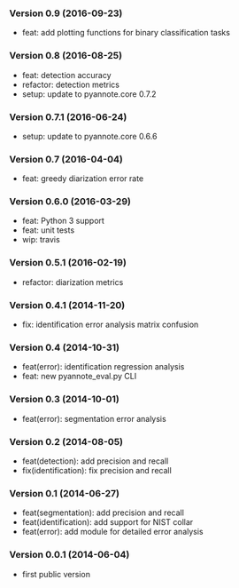 ### Version 0.9 (2016-09-23)

  - feat: add plotting functions for binary classification tasks

### Version 0.8 (2016-08-25)

  - feat: detection accuracy
  - refactor: detection metrics
  - setup: update to pyannote.core 0.7.2

### Version 0.7.1 (2016-06-24)

  - setup: update to pyannote.core 0.6.6

### Version 0.7 (2016-04-04)

  - feat: greedy diarization error rate

### Version 0.6.0 (2016-03-29)

  - feat: Python 3 support
  - feat: unit tests
  - wip: travis

### Version 0.5.1 (2016-02-19)

  - refactor: diarization metrics

### Version 0.4.1 (2014-11-20)

  - fix: identification error analysis matrix confusion

### Version 0.4 (2014-10-31)

  - feat(error): identification regression analysis
  - feat: new pyannote_eval.py CLI

### Version 0.3 (2014-10-01)

  - feat(error): segmentation error analysis

### Version 0.2 (2014-08-05)

  - feat(detection): add precision and recall
  - fix(identification): fix precision and recall

### Version 0.1 (2014-06-27)

  - feat(segmentation): add precision and recall
  - feat(identification): add support for NIST collar
  - feat(error): add module for detailed error analysis

### Version 0.0.1 (2014-06-04)

  - first public version
